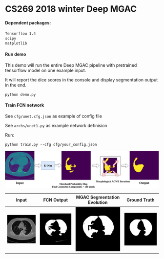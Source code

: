 # CS269 2018 winter Deep MGAC

#### Dependent packages:
```
Tensorflow 1.4
scipy
matplotlib
```

#### Run demo
This demo will run the entire Deep MGAC pipeline with pretrained tensorflow model on one example input.

It will report the dice scores in the console and display segmentation output in the end.
```angular2html
python demo.py
```

#### Train FCN network
See `cfg/unet.cfg.json` as example of config file

See `archs/unet1.py` as example network definision

Run:
```angular2html
python train.py --cfg cfg/your_config.json
``` 

![](demo/figures/deep-levelset-pipeline.png)


|Input|FCN Output| MGAC Segmentation Evolution| Ground Truth |
|-|-|-|-|
|![](demo/figures/input.png)|![](demo/figures/4_nn_mask.png)|![](demo/figures/4_evo.gif) | ![](demo/figures/4_mask.png)
